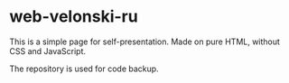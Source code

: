 # web-velonski-ru

This is a simple page for self-presentation. Made on pure HTML, without CSS and JavaScript.

The repository is used for code backup.
